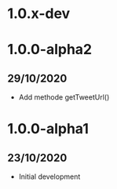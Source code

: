 # 1.0.x-dev

# 1.0.0-alpha2
## 29/10/2020
 - Add methode getTweetUrl()

# 1.0.0-alpha1
## 23/10/2020

 - Initial development
